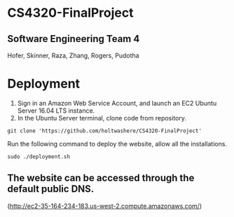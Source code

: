 # CS4320-FinalProject
## Software Engineering Team 4
Hofer, Skinner, Raza, Zhang, Rogers, Pudotha

# Deployment

1. Sign in an Amazon Web Service Account, and launch an EC2 Ubuntu Server 16.04 LTS instance.
2. In the Ubuntu Server terminal, clone code from repository.
```
git clone 'https://github.com/holtwashere/CS4320-FinalProject'
```

Run the following command to deploy the website, allow all the installations.

```
sudo ./deployment.sh
```

## The website can be accessed through the default public DNS.

(http://ec2-35-164-234-183.us-west-2.compute.amazonaws.com/)
